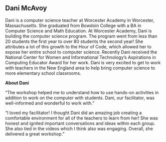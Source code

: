 ## Dani McAvoy

Dani is a computer science teacher at Worcester Academy in Worcester, Massachusetts. She graduated from Bowdoin College with a BA in Computer Science and Math Education. At Worcester Academy, Dani is building the computer science program. The program went from less than 20 students the first year to over 80 students the second year! She attributes a lot of this growth to the Hour of Code, which allowed her to expose her entire school to computer science. Recently Dani received the National Center for Women and Informational Technology’s Aspirations in Computing Educator Award for her work. Dani is very excited to get to work with teachers in the New England area to help bring computer science to more elementary school classrooms.

**About Dani**

“The workshop helped me to understand how to use hands-on activities in addition to work on the computer with students. Dani, our facilitator, was well-informed and wonderful to work with.”

“I loved my facilitator! I thought Dani did an amazing job creating a comfortable environment for all of the teachers to learn from her! She was honest and ignited important conversations and ideas within each group. She also tied in the videos which I think also was engaging. Overall, she delivered a great workshop.”

